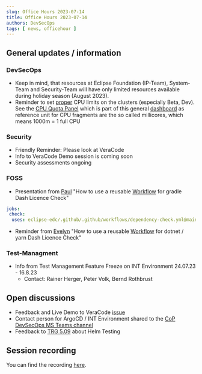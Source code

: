 ```yaml
---
slug: Office Hours 2023-07-14
title: Office Hours 2023-07-14
authors: DevSecOps
tags: [ news, officehour ]
---
```


## General updates / information

### DevSecOps

- Keep in mind, that resources at Eclipse Foundation (IP-Team), System-Team and Security-Team will have only limited resources available during holiday season (August 2023).
- Reminder to set [proper](https://eclipse-tractusx.github.io/docs/release/trg-5/trg-5-04/) CPU limits on the clusters (especially Beta, Dev). See the [CPU Quota Panel](https://grafana.dev.demo.catena-x.net/d/efa86fd1d0c121a26444b636a3f509a8/kubernetes-compute-resources-cluster?orgId=1&refresh=10s&from=now-7d&to=now&viewPanel=8) which is part of this general [dashboard](https://grafana.dev.demo.catena-x.net/d/efa86fd1d0c121a26444b636a3f509a8/kubernetes-compute-resources-cluster?orgId=1&refresh=10s&from=now-7d&to=now) as reference
  unit for CPU fragments are the so called millicores, which means 1000m = 1 full CPU

### Security

- Friendly Reminder: Please look at VeraCode
- Info to VeraCode Demo session is coming soon
- Security assessments ongoing

### FOSS

- Presentation from [Paul](https://github.com/paullatzelsperger) "How to use a reusable [Workflow](https://github.com/eclipse-edc/.github/blob/main/.github/workflows/dependency-check.yml) for gradle Dash Licence Check"

```yaml
jobs:
 check:
  uses: eclipse-edc/.github/.github/workflows/dependency-check.yml@main
```

- Reminder from [Evelyn](https://github.com/evegufy)  "How to use a reusable [Workflow](https://github.com/eclipse-tractusx/sig-infra/blob/main/.github/workflows/reusable-dependencies-dotnet.yaml) for dotnet / yarn Dash Licence Check"

### Test-Managment

- Info from Test Management Feature Freeze on INT Environment 24.07.23 - 16.8.23
  - Contact: Rainer Herger, Peter Volk, Bernd Rothbrust

## Open discussions

- Feedback and Live Demo to VeraCode [issue](https://github.com/eclipse-tractusx/sig-infra/issues/165)
- Contact person for ArgoCD / INT Environment shared to the [CoP DevSecOps MS Teams channel](https://teams.microsoft.com/l/channel/19%3a9a3c4a05a3514d07b973c13e7b468709%40thread.tacv2/CX%2520-%2520CoP%2520DevSecOps?groupId=17b1a2dc-67fb-4a49-a2ed-dd1344321439&tenantId=1ad22c6d-2f08-4f05-a0ba-e17f6ce88380)
- Feedback to [TRG 5.09](https://eclipse-tractusx.github.io/docs/release/trg-5/trg-5-09/) about Helm Testing

## Session recording

You can find the
recording [here](https://bcgcatenax.sharepoint.com/sites/CommunitiesofPractises/Shared%20Documents/Forms/AllItems.aspx?OR=Teams%2DHL&CT=1689595535113&clickparams=eyJBcHBOYW1lIjoiVGVhbXMtRGVza3RvcCIsIkFwcFZlcnNpb24iOiIxNDE1LzIzMDYwNDAxMTc3IiwiSGFzRmVkZXJhdGVkVXNlciI6ZmFsc2V9&sortField=Modified&isAscending=false&id=%2Fsites%2FCommunitiesofPractises%2FShared%20Documents%2FCX%2DCoP%20DevSecOps%2FOffice%5FHours%5FRegular%5FRecordings%2FMicrosoftTeams%2Dvideo%20%286%29%2Emp4&viewid=a90239a2%2D4eb1%2D446e%2D9246%2Daedc18ebdc75&parent=%2Fsites%2FCommunitiesofPractises%2FShared%20Documents%2FCX%2DCoP%20DevSecOps%2FOffice%5FHours%5FRegular%5FRecordings).
